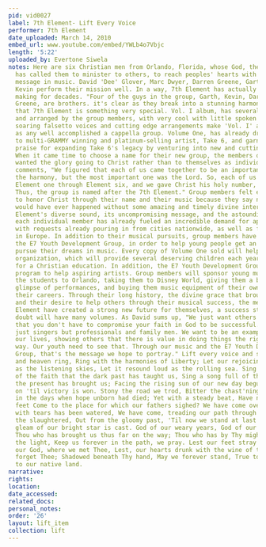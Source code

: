 ```yaml
---
pid: vid0027
label: 7th Element- Lift Every Voice
performer: 7th Element
date_uploaded: March 14, 2010
embed_url: www.youtube.com/embed/YWLb4o7Vbjc
length: '5:22'
uploaded_by: Evertone Siwela
notes: Here are six Christian men from Orlando, Florida, whose God, the '7th Element,'
  has called them to minister to others, to reach peoples' hearts with a positive
  message in music. David 'Dee' Glover, Marc Dwyer, Darren Greene, Garth, Curt and
  Kevin perform their mission well. In a way, 7th Element has actually been in the
  making for decades. "Four of the guys in the group, Garth, Kevin, Darren and Curt
  Greene, are brothers. it's clear as they break into a stunning harmonic jazz chord
  that 7th Element is something very special. Vol. I album, has several songs written
  and arranged by the group members, with very cool with little spoken set pieces.Beautiful,
  soaring falsetto voices and cutting edge arrangements make 'Vol. I' as impressive
  as any well accomplished a cappella group. Volume One, has already drawn comparisons
  to multi-GRAMMY winning and platinum-selling artist, Take 6, and garnering high
  praise for expanding Take 6's legacy by venturing into new and cutting-edge forms.
  When it came time to choose a name for their new group, the members of 7th Element
  wanted the glory going to Christ rather than to themselves as individuals. Marc
  comments, "We figured that each of us came together to be an important element in
  the harmony, but the most important one was the Lord. So, each of us took a number,
  Element one through Element six, and we gave Christ his holy number, Element Seven.
  Thus, the group is named after the 7th Element." Group members felt especially compelled
  to honor Christ through their name and their music because they say none of this
  would have ever happened without some amazing and timely divine intervention. 7th
  Element's diverse sound, its uncompromising message, and the astounding talent of
  each individual member has already fueled an incredible demand for appearances,
  with requests already pouring in from cities nationwide, as well as from three countries
  in Europe. In addition to their musical pursuits, group members have also set up
  the E7 Youth Development Group, in order to help young people get an education and
  pursue their dreams in music. Every copy of Volume One sold will help fund the non-profit
  organization, which will provide several deserving children each year with the money
  for a Christian education. In addition, the E7 Youth Development Group has a mentorship
  program to help aspiring artists. Group members will sponsor young musicians, flying
  the students to Orlando, taking them to Disney World, giving them a behind-the-scenes
  glimpse of performances, and buying them music equipment of their own to help advance
  their careers. Through their long history, the divine grace that brought them together,
  and their desire to help others through their musical success, the members of 7th
  Element have created a strong new future for themselves, a success story that no
  doubt will have many volumes. As David sums up, "We just want others to understand
  that you don't have to compromise your faith in God to be successful. We are not
  just singers but professionals and family men. We want to be an example through
  our lives, showing others that there is value in doing things the right way, God's
  way. Our youth need to see that. Through our music and the E7 Youth Development
  Group, that's the message we hope to portray." Lift every voice and sing, 'Til earth
  and heaven ring, Ring with the harmonies of Liberty; Let our rejoicing rise High
  as the listening skies, Let it resound loud as the rolling sea. Sing a song full
  of the faith that the dark past has taught us, Sing a song full of the hope that
  the present has brought us; Facing the rising sun of our new day begun, Let us march
  on 'til victory is won. Stony the road we trod, Bitter the chast'ning rod, Felt
  in the days when hope unborn had died; Yet with a steady beat, Have not our weary
  feet Come to the place for which our fathers sighed? We have come over a way that
  with tears has been watered, We have come, treading our path through the blood of
  the slaughtered, Out from the gloomy past, 'Til now we stand at last Where the white
  gleam of our bright star is cast. God of our weary years, God of our silent tears,
  Thou who has brought us thus far on the way; Thou who has by Thy might Led us into
  the light, Keep us forever in the path, we pray. Lest our feet stray from the places,
  our God, where we met Thee, Lest, our hearts drunk with the wine of the world, we
  forget Thee; Shadowed beneath Thy hand, May we forever stand, True to our God, True
  to our native land.
narrative: 
rights: 
location: 
date_accessed: 
related_docs: 
personal_notes: 
order: '26'
layout: lift_item
collection: lift
---
```

